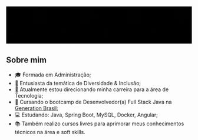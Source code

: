 <div align="center">
  
  ![Gif](https://github.com/deniseanjos/deniseanjos/blob/main/DeniseAnjosGIF.gif?raw=true "Cabeçalho do Perfil - Denise Anjos - Sejam bem-vindes ao meu GitHub")
  
</div>

## Sobre mim

- :mortar_board: Formada em Administração;
- :rainbow: Entusiasta da temática de Diversidade & Inclusão;
- :dart: Atualmente estou direcionando minha carreira para a área de Tecnologia;
- :pushpin: Cursando o bootcamp de Desenvolvedor(a) Full Stack Java na [Generation Brasil](https://brazil.generation.org);
- :computer: Estudando: Java, Spring Boot, MySQL, Docker, Angular;
- :books: Também realizo cursos livres para aprimorar meus conhecimentos técnicos na área e soft skills.

<!--
## Contato
[![Linkedin Badge](https://img.shields.io/badge/-LinkedIn-0e76a8?style=flat-square&logo=Linkedin&logoColor=white)](https://www.linkedin.com/in/deniseanjos)

**deniseanjos/deniseanjos** is a ✨ _special_ ✨ repository because its `README.md` (this file) appears on your GitHub profile.

Here are some ideas to get you started:

- 🔭 I’m currently working on ...
- 🌱 I’m currently learning ...
- 👯 I’m looking to collaborate on ...
- 🤔 I’m looking for help with ...
- 💬 Ask me about ...
- 📫 How to reach me: ...
- 😄 Pronouns: ...
- ⚡ Fun fact: ...
-->
